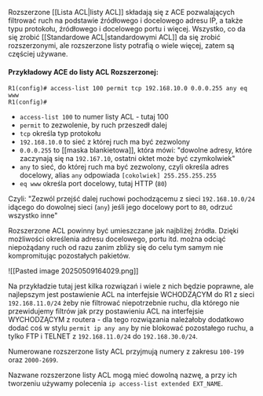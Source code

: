 Rozszerzone [[Lista ACL|listy ACL]] składają się z ACE pozwalających filtrować ruch na podstawie źródłowego i docelowego adresu IP, a także typu protokołu, źródłowego i docelowego portu i więcej. Wszystko, co da się zrobić [[Standardowe ACL|standardowymi ACL]] da się zrobić rozszerzonymi, ale rozszerzone listy potrafią o wiele więcej, zatem są częściej używane. 

#### Przykładowy ACE do listy ACL Rozszerzonej:
```
R1(config)# access-list 100 permit tcp 192.168.10.0 0.0.0.255 any eq www
R1(config)#
```
- `access-list 100` to numer listy ACL - tutaj 100
- `permit` to zezwolenie, by ruch przeszedł dalej
- `tcp` określa typ protokołu
- `192.168.10.0` to sieć z której ruch ma być zezwolony
- `0.0.0.255` to [[maska blankietowa]], która mówi: "dowolne adresy, które zaczynają się na `192.167.10`, ostatni oktet może być czymkolwiek"
- `any` to sieć, do której ruch ma być zezwolony, czyli określa adres docelowy, alias `any` odpowiada `[cokolwiek] 255.255.255.255`
- `eq www` określa port docelowy, tutaj HTTP (`80`)

Czyli: "Zezwól przejść dalej ruchowi pochodzącemu z sieci `192.168.10.0/24` idącego do dowolnej sieci (`any`) jeśli jego docelowy port to `80`, odrzuć wszystko inne" 

Rozszerzone ACL powinny być umieszczane jak najbliżej źródła. Dzięki możliwości określenia adresu docelowego, portu itd. można odciąć niepożądany ruch od razu zanim zbliży się do celu tym samym nie kompromitując pozostałych pakietów. 

![[Pasted image 20250509164029.png]]

Na przykładzie tutaj jest kilka rozwiązań i wiele z nich będzie poprawne, ale najlepszym jest postawienie ACL na interfejsie WCHODZĄCYM do R1 z sieci `192.168.11.0/24` żeby nie filtrować niepotrzebnie ruchu, dla którego nie przewidujemy filtrów jak przy postawieniu ACL na interfejsie WYCHODZĄCYM z routera - dla tego rozwiązania należałoby dodatkowo dodać coś w stylu `permit ip any any` by nie blokować pozostałego ruchu, a tylko FTP i TELNET z `192.168.11.0/24` do `192.168.30.0/24`.

Numerowane rozszerzone listy ACL przyjmują numery z zakresu `100-199` oraz `2000-2699`.

Nazwane rozszerzone listy ACL mogą mieć dowolną nazwę, a przy ich tworzeniu używamy polecenia `ip access-list extended EXT_NAME`. 
